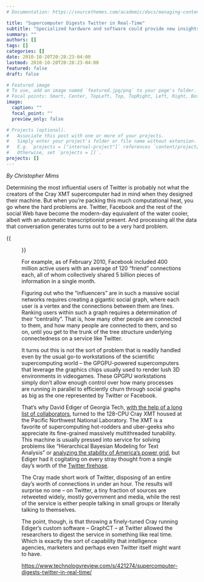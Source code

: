 ```yaml
---
# Documentation: https://sourcethemes.com/academic/docs/managing-content/

title: "Supercomputer Digests Twitter in Real-Time"
subtitle: "Specialized hardware and software could provide new insights into the social Web."
summary: ""
authors: []
tags: []
categories: []
date: 2010-10-20T20:28:23-04:00
lastmod: 2010-10-20T20:28:23-04:00
featured: false
draft: false

# Featured image
# To use, add an image named `featured.jpg/png` to your page's folder.
# Focal points: Smart, Center, TopLeft, Top, TopRight, Left, Right, BottomLeft, Bottom, BottomRight.
image:
  caption: ""
  focal_point: ""
  preview_only: false

# Projects (optional).
#   Associate this post with one or more of your projects.
#   Simply enter your project's folder or file name without extension.
#   E.g. `projects = ["internal-project"]` references `content/project/deep-learning/index.md`.
#   Otherwise, set `projects = []`.
projects: []
---
```


*By Christopher Mims*

Determining the most influential users of Twitter is probably not what the creators of the Cray XMT supercomputer had in mind when they designed their machine. But when you’re packing this much computational heat, you go where the hard problems are. Twitter, Facebook and the rest of the social Web have become the modern-day equivalent of the water cooler, albeit with an automatic transcriptionist present. And processing all the data that conversation generates turns out to be a very hard problem.

{{<figure src="cray_xmt.jpg" caption="Cray XMT supercomputer courtesy Cray">}}

For example, as of February 2010, Facebook included 400 million active users with an average of 120 “friend” connections each, all of whom collectively shared 5 billion pieces of information in a single month.

Figuring out who the “influencers” are in such a massive social networks requires creating a gigantic social graph, where each user is a vertex and the connections between them are lines. Ranking users within such a graph requires a determination of their “centrality”. That is, how many other people are connected to them, and how many people are connected to them, and so on, until you get to the trunk of the tree structure underlying connectedness on a service like Twitter.

It turns out this is not the sort of problem that is readily handled even by the usual go-to workstations of the scientific supercomputing world – the GPGPU-powered supercomputers that leverage the graphics chips usually used to render lush 3D environments in videogames. These GPGPU workstations simply don’t allow enough control over how many processes are running in parallel to efficiently churn through social graphs as big as the one represented by Twitter or Facebook.

That’s why David Ediger of Georgia Tech, [with the help of a long list of collaborators](https://web.archive.org/web/20101025140234/http://www.cc.gatech.edu/~bader/papers/MassiveTwitter.html), turned to the 128-CPU Cray XMT housed at the Pacific Northwest National Laboratory. The XMT is a favorite of supercomputing hot-rodders and uber-geeks who appreciate its fine-grained massively multithreaded tunability. This machine is usually pressed into service for solving problems like “Hierarchical Bayesian Modeling for Text Analysis” or [analyzing the stability of America’s power grid](http://www.cray.com/Products/XMT/Product/Resources.aspx), but Ediger had it cogitating on every stray thought from a single day’s worth of the [Twitter firehose](http://mashable.com/2010/03/01/twitter-opens-up-the-firehose-to-startups/).

The Cray made short work of Twitter, disposing of an entire day’s worth of connections in under an hour. The results will surprise no one – on Twitter, a tiny fraction of sources are retweeted widely, mostly government and media, while the rest of the service is either people talking in small groups or literally talking to themselves.

The point, though, is that throwing a finely-tuned Cray running Ediger’s custom software – GraphCT – at Twitter allowed the researchers to digest the service in something like real time. Which is exactly the sort of capability that intelligence agencies, marketers and perhaps even Twitter itself might want to have.


https://www.technologyreview.com/s/421274/supercomputer-digests-twitter-in-real-time/
